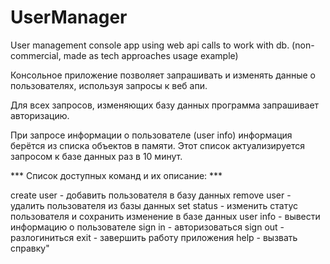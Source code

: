 # UserManager
User management console app using web api calls to work with db. (non-commercial, made as tech approaches usage example)

Консольное приложение позволяет запрашивать и изменять данные о пользователях, используя 
запросы к веб апи. 

Для всех запросов, изменяющих базу данных программа запрашивает авторизацию.

При запросе информации о пользователе (user info) информация берётся из списка объектов в 
памяти. Этот список актуализируется запросом к базе данных раз в 10 минут.
       
*** Список доступных команд и их описание:  ***

create user - добавить пользователя в базу данных
remove user - удалить пользователя из базы данных
set status - изменить статус пользователя и сохранить изменение в базе данных
user info - вывести информацию о пользователе
sign in - авторизоваться
sign out - разлогиниться
exit - завершить работу приложения
help - вызвать справку"
